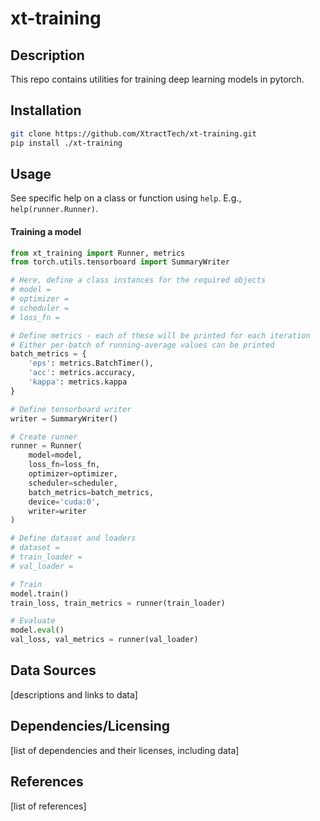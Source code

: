 # xt-training
  
## Description

This repo contains utilities for training deep learning models in pytorch.

## Installation

```bash
git clone https://github.com/XtractTech/xt-training.git
pip install ./xt-training
```

## Usage

See specific help on a class or function using `help`. E.g., `help(runner.Runner)`.

#### Training a model

```python
from xt_training import Runner, metrics
from torch.utils.tensorboard import SummaryWriter

# Here, define a class instances for the required objects
# model = 
# optimizer = 
# scheduler = 
# loss_fn = 

# Define metrics - each of these will be printed for each iteration
# Either per-batch of running-average values can be printed
batch_metrics = {
    'eps': metrics.BatchTimer(),
    'acc': metrics.accuracy,
    'kappa': metrics.kappa
}

# Define tensorboard writer
writer = SummaryWriter()

# Create runner
runner = Runner(
    model=model,
    loss_fn=loss_fn,
    optimizer=optimizer,
    scheduler=scheduler,
    batch_metrics=batch_metrics,
    device='cuda:0',
    writer=writer
)

# Define dataset and loaders
# dataset = 
# train_loader = 
# val_loader = 

# Train
model.train()
train_loss, train_metrics = runner(train_loader)

# Evaluate
model.eval()
val_loss, val_metrics = runner(val_loader)
```
  
## Data Sources

[descriptions and links to data]
  
## Dependencies/Licensing

[list of dependencies and their licenses, including data]

## References

[list of references]
